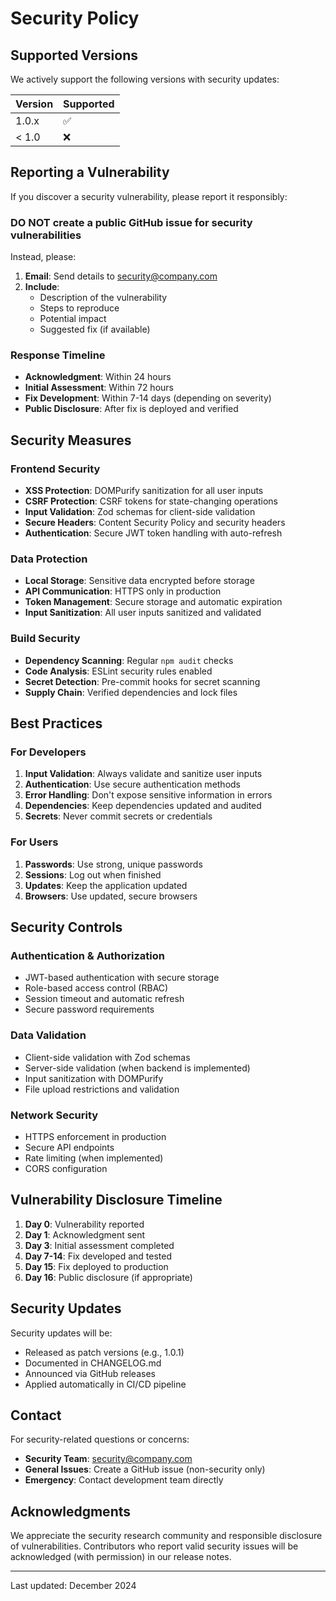 # Security Policy

## Supported Versions

We actively support the following versions with security updates:

| Version | Supported          |
| ------- | ------------------ |
| 1.0.x   | :white_check_mark: |
| < 1.0   | :x:                |

## Reporting a Vulnerability

If you discover a security vulnerability, please report it responsibly:

### DO NOT create a public GitHub issue for security vulnerabilities

Instead, please:

1. **Email**: Send details to [security@company.com](mailto:security@company.com)
2. **Include**:
   - Description of the vulnerability
   - Steps to reproduce
   - Potential impact
   - Suggested fix (if available)

### Response Timeline

- **Acknowledgment**: Within 24 hours
- **Initial Assessment**: Within 72 hours
- **Fix Development**: Within 7-14 days (depending on severity)
- **Public Disclosure**: After fix is deployed and verified

## Security Measures

### Frontend Security

- **XSS Protection**: DOMPurify sanitization for all user inputs
- **CSRF Protection**: CSRF tokens for state-changing operations
- **Input Validation**: Zod schemas for client-side validation
- **Secure Headers**: Content Security Policy and security headers
- **Authentication**: Secure JWT token handling with auto-refresh

### Data Protection

- **Local Storage**: Sensitive data encrypted before storage
- **API Communication**: HTTPS only in production
- **Token Management**: Secure storage and automatic expiration
- **Input Sanitization**: All user inputs sanitized and validated

### Build Security

- **Dependency Scanning**: Regular `npm audit` checks
- **Code Analysis**: ESLint security rules enabled
- **Secret Detection**: Pre-commit hooks for secret scanning
- **Supply Chain**: Verified dependencies and lock files

## Best Practices

### For Developers

1. **Input Validation**: Always validate and sanitize user inputs
2. **Authentication**: Use secure authentication methods
3. **Error Handling**: Don't expose sensitive information in errors
4. **Dependencies**: Keep dependencies updated and audited
5. **Secrets**: Never commit secrets or credentials

### For Users

1. **Passwords**: Use strong, unique passwords
2. **Sessions**: Log out when finished
3. **Updates**: Keep the application updated
4. **Browsers**: Use updated, secure browsers

## Security Controls

### Authentication & Authorization

- JWT-based authentication with secure storage
- Role-based access control (RBAC)
- Session timeout and automatic refresh
- Secure password requirements

### Data Validation

- Client-side validation with Zod schemas
- Server-side validation (when backend is implemented)
- Input sanitization with DOMPurify
- File upload restrictions and validation

### Network Security

- HTTPS enforcement in production
- Secure API endpoints
- Rate limiting (when implemented)
- CORS configuration

## Vulnerability Disclosure Timeline

1. **Day 0**: Vulnerability reported
2. **Day 1**: Acknowledgment sent
3. **Day 3**: Initial assessment completed
4. **Day 7-14**: Fix developed and tested
5. **Day 15**: Fix deployed to production
6. **Day 16**: Public disclosure (if appropriate)

## Security Updates

Security updates will be:

- Released as patch versions (e.g., 1.0.1)
- Documented in CHANGELOG.md
- Announced via GitHub releases
- Applied automatically in CI/CD pipeline

## Contact

For security-related questions or concerns:

- **Security Team**: security@company.com
- **General Issues**: Create a GitHub issue (non-security only)
- **Emergency**: Contact development team directly

## Acknowledgments

We appreciate the security research community and responsible disclosure of vulnerabilities. Contributors who report valid security issues will be acknowledged (with permission) in our release notes.

---

Last updated: December 2024